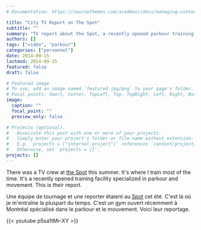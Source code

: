 ```yaml
---
# Documentation: https://sourcethemes.com/academic/docs/managing-content/

title: "City TV Report on The Spot"
subtitle: ""
summary: "TV report about the Spot, a recently opened parkour training facility in Montreal. This is where I train."
authors: []
tags: ["vidéo", "parkour"]
categories: ["personnel"]
date: 2014-09-15
lastmod: 2014-09-15
featured: false
draft: false

# Featured image
# To use, add an image named `featured.jpg/png` to your page's folder.
# Focal points: Smart, Center, TopLeft, Top, TopRight, Left, Right, BottomLeft, Bottom, BottomRight.
image:
  caption: ""
  focal_point: ""
  preview_only: false

# Projects (optional).
#   Associate this post with one or more of your projects.
#   Simply enter your project's folder or file name without extension.
#   E.g. `projects = ["internal-project"]` references `content/project/deep-learning/index.md`.
#   Otherwise, set `projects = []`.
projects: []
---
```


There was a TV crew at [the Spot](http://thespotmontreal.com/) this summer. It's where I train most of the time. It's a recently opened training facility specialized in parkour and movement. This is their report.

Une équipe de tournage et une reporter étaient au [Spot](http://lespotmontreal.com/) cet été. C'est là où je m'entraîne la pluspart du temps. C'est un gym ouvert récemment à Montréal spécialisé dans le parkour et le mouvement. Voici leur reportage.

{{< youtube p5sa1tMr-XY >}}
